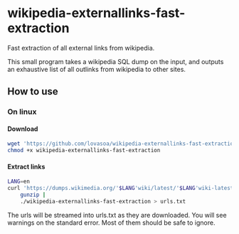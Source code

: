 # wikipedia-externallinks-fast-extraction

Fast extraction of all external links from wikipedia.

This small program takes a wikipedia SQL dump on the input, and 
outputs an exhaustive list of all outlinks from wikipedia to other sites.

## How to use

### On linux

#### Download
```sh
wget 'https://github.com/lovasoa/wikipedia-externallinks-fast-extraction/releases/download/0.1.2/wikipedia-externallinks-fast-extraction'
chmod +x wikipedia-externallinks-fast-extraction
```

#### Extract links

```sh
LANG=en
curl 'https://dumps.wikimedia.org/'$LANG'wiki/latest/'$LANG'wiki-latest-externallinks.sql.gz' |
	gunzip |
	./wikipedia-externallinks-fast-extraction > urls.txt
```

The urls will be streamed into urls.txt as they are downloaded.
You will see warnings on the standard error.
Most of them should be safe to ignore.
